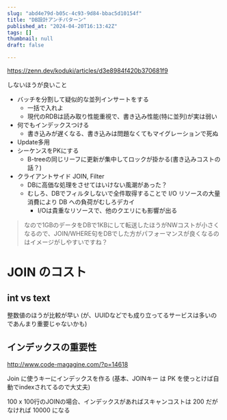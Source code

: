 ```yaml
---
slug: "abd4e79d-b05c-4c93-9d84-bbac5d10154f"
title: "DB設計アンチパターン"
published_at: "2024-04-20T16:13:42Z"
tags: []
thumbnail: null
draft: false

---
```





https://zenn.dev/koduki/articles/d3e8984f420b370681f9


しないほうが良いこと

- バッチを分割して疑似的な並列インサートをする
  - 一括で入れよ
  - 現代のRDBは読み取り性能重視で、書き込み性能(特に並列)が実は弱い
- 何でもインデックスつける
  - 書き込みが遅くなる、書き込みは問題なくてもマイグレーションで死ぬ
- Update多用
- シーケンスをPKにする
  - B-treeの同じリーフに更新が集中してロックが掛かる(書き込みコストの話？)
- クライアントサイド JOIN, Filter
  - DBに高価な処理をさせてはいけない風潮があった？
  - むしろ、DBでフィルタしないで全件取得することで I/O リソースの大量消費により DB への負荷がむしろデカイ
    - I/Oは貴重なリソースで、他のクエリにも影響が出る

> なので1GBのデータをDBで1KBにして転送したほうがNWコストが小さくなるので、JOIN/WHERE句をDBでした方がパフォーマンスが良くなるのはイメージがしやすいですね？


# JOIN のコスト

## int vs text

整数値のほうが比較が早い
(が、UUIDなどでも成り立ってるサービスは多いのであんまり重要じゃないかも)

## インデックスの重要性

http://www.code-magagine.com/?p=14618

Join に使うキーにインデックスを作る
(基本、JOINキー は PK を使っとけば自動でindexされてるので大丈夫)

100 x 100行のJOINの場合、インデックスがあればスキャンコストは 200 だがなければ 10000 になる
